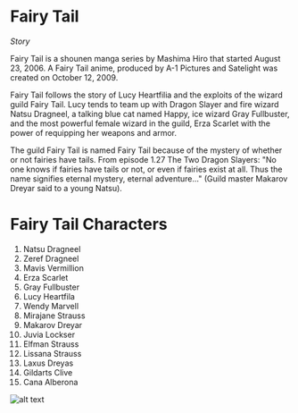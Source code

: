 # Fairy Tail
*Story*

Fairy Tail is a shounen manga series by Mashima Hiro that started August 23, 2006. A Fairy Tail anime, produced by A-1 Pictures and Satelight was created on October 12, 2009.

Fairy Tail follows the story of Lucy Heartfilia and the exploits of the wizard guild Fairy Tail. Lucy tends to team up with Dragon Slayer and fire wizard Natsu Dragneel, a talking blue cat named Happy, ice wizard Gray Fullbuster, and the most powerful female wizard in the guild, Erza Scarlet with the power of requipping her weapons and armor.

The guild Fairy Tail is named Fairy Tail because of the mystery of whether or not fairies have tails. From episode 1.27 The Two Dragon Slayers: "No one knows if fairies have tails or not, or even if fairies exist at all. Thus the name signifies eternal mystery, eternal adventure..." (Guild master Makarov Dreyar said to a young Natsu).

# Fairy Tail Characters
1. Natsu Dragneel
2. Zeref Dragneel
3. Mavis Vermillion
4. Erza Scarlet
5. Gray Fullbuster
6. Lucy Heartfila
7. Wendy Marvell
8. Mirajane Strauss
9. Makarov Dreyar
10. Juvia Lockser
11. Elfman Strauss
12. Lissana Strauss
13. Laxus Dreyas
14. Gildarts Clive
15. Cana Alberona

![alt text](![562222](https://user-images.githubusercontent.com/120329371/206919847-ff323d26-1fab-4a83-a06a-8711546f92a0.png)
)
